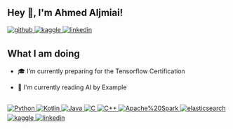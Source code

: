 <!--
**AAljmiai/AAljmiai** is a ✨ _special_ ✨ repository because its `README.md` (this file) appears on your GitHub profile.

Here are some ideas to get you started:

- 🔭 I’m currently working on ...
- 🌱 I’m currently learning ...
- 👯 I’m looking to collaborate on ...
- 🤔 I’m looking for help with ...
- 💬 Ask me about ...
- 📫 How to reach me: ...
- 😄 Pronouns: ...
- ⚡ Fun fact: ...
-->


## Hey 👋, I'm Ahmed Aljmiai!  
  

<a href="https://github.com/AAljmiai" target="_blank">
<img src=https://img.shields.io/badge/github-%2324292e.svg?&style=for-the-badge&logo=github&logoColor=white alt=github style="margin-bottom: 5px;" />
</a>
<a href="https://www.kaggle.com/AAljmiai" target="_blank">
<img src=https://img.shields.io/badge/kaggle-%2344BAE8.svg?&style=for-the-badge&logo=kaggle&logoColor=white alt=kaggle style="margin-bottom: 5px;" />
</a>
<a href="https://linkedin.com/in/aljmiaiahmed" target="_blank">
<img src=https://img.shields.io/badge/linkedin-%231E77B5.svg?&style=for-the-badge&logo=linkedin&logoColor=white alt=linkedin style="margin-bottom: 5px;" />
</a>  
  
  

<br/>  


## What I am doing 
- 🎓 I’m currently preparing for the Tensorflow Certification  
  

- 📖 I'm currently reading AI by Example  
  

<br/> 


<a href="https://github.com/AAljmiai" target="_blank">
<img src=https://img.shields.io/badge/Python-%233776AB.svg?&style=for-the-badge&logo=python&logoColor=white alt=Python style="margin-bottom: 5px;" />
</a>
</a>
<a href="https://linkedin.com/in/aljmiaiahmed" target="_blank">
<img src=https://img.shields.io/badge/Kotlin-%237F52FF.svg?&style=for-the-badge&logo=kotlin&logoColor=white alt=Kotlin style="margin-bottom: 5px;" />
</a>
<a href="https://www.kaggle.com/AAljmiai" target="_blank">
<img src=https://img.shields.io/badge/Java-%23007396.svg?&style=for-the-badge&logo=java&logoColor=white alt=Java style="margin-bottom: 5px;" />
</a>
<a href="https://linkedin.com/in/aljmiaiahmed" target="_blank">
<img src=https://img.shields.io/badge/C-%23A8B9CC.svg?&style=for-the-badge&logo=c&logoColor=white alt=C style="margin-bottom: 5px;" />
</a>
<a href="https://www.kaggle.com/AAljmiai" target="_blank">
<img src=https://img.shields.io/badge/C++-%2300599C.svg?&style=for-the-badge&logo=c++&logoColor=white alt=C++ style="margin-bottom: 5px;" />
<a href="https://www.kaggle.com/AAljmiai" target="_blank">
<img src=https://img.shields.io/badge/Apache%20Spark-%23E25A1C.svg?&style=for-the-badge&logo=apachespark&logoColor=white alt=Apache%20Spark style="margin-bottom: 5px;" />
</a>
<a href="https://linkedin.com/in/aljmiaiahmed" target="_blank">
<img src=https://img.shields.io/badge/Elastic%20Search-%23005571.svg?&style=for-the-badge&logo=elasticsearch&logoColor=white alt=elasticsearch style="margin-bottom: 5px;" />
</a>
<a href="https://www.kaggle.com/AAljmiai" target="_blank">
<img src=https://img.shields.io/badge/kaggle-%2344BAE8.svg?&style=for-the-badge&logo=kaggle&logoColor=white alt=kaggle style="margin-bottom: 5px;" />
</a>
<a href="https://linkedin.com/in/aljmiaiahmed" target="_blank">
<img src=https://img.shields.io/badge/linkedin-%231E77B5.svg?&style=for-the-badge&logo=linkedin&logoColor=white alt=linkedin style="margin-bottom: 5px;" />
</a>  

<!-- <a>
<img src=              style="margin-bottom: 5px;" />
</a> 
!-->

